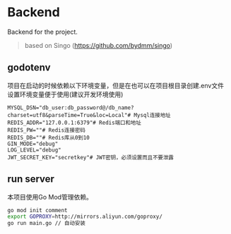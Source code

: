 <!--
 * @Date: 2020-04-16 14:09:26
 * @LastEditors: QiuJhao
 * @LastEditTime: 2020-04-17 00:23:51
 -->
# Backend

Backend for the project.

> based on Singo
> (https://github.com/bydmm/singo)

## godotenv
项目在启动的时候依赖以下环境变量，但是在也可以在项目根目录创建.env文件设置环境变量便于使用(建议开发环境使用)
```
MYSQL_DSN="db_user:db_password@/db_name?charset=utf8&parseTime=True&loc=Local"# Mysql连接地址
REDIS_ADDR="127.0.0.1:6379"# Redis端口和地址
REDIS_PW=""# Redis连接密码
REDIS_DB=""# Redis库从0到10
GIN_MODE="debug"
LOG_LEVEL="debug"
JWT_SECRET_KEY="secretkey"# JWT密钥，必须设置而且不要泄露
```
## run server
本项目使用Go Mod管理依赖。
```bash
go mod init comment
export GOPROXY=http://mirrors.aliyun.com/goproxy/
go run main.go // 自动安装
```
